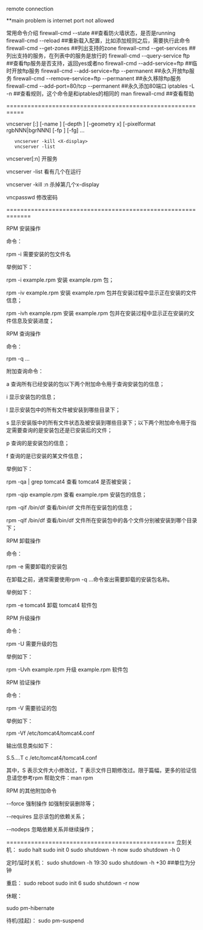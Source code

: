 remote connection

**main problem is internet port not allowed

常用命令介绍
firewall-cmd --state                           ##查看防火墙状态，是否是running
firewall-cmd --reload                          ##重新载入配置，比如添加规则之后，需要执行此命令
firewall-cmd --get-zones                       ##列出支持的zone
firewall-cmd --get-services                    ##列出支持的服务，在列表中的服务是放行的
firewall-cmd --query-service ftp               ##查看ftp服务是否支持，返回yes或者no
firewall-cmd --add-service=ftp                 ##临时开放ftp服务
firewall-cmd --add-service=ftp --permanent     ##永久开放ftp服务
firewall-cmd --remove-service=ftp --permanent  ##永久移除ftp服务
firewall-cmd --add-port=80/tcp --permanent     ##永久添加80端口
iptables -L -n                                 ##查看规则，这个命令是和iptables的相同的
man firewall-cmd                               ##查看帮助

===========================================================

vncserver [:<number>] [-name <desktop-name>] [-depth <depth>]
                 [-geometry <width>x<height>]
                 [-pixelformat rgbNNN|bgrNNN]
                 [-fp <font-path>]
                 [-fg]
                 <Xvnc-options>...


       vncserver -kill <X-display>
       vncserver -list

vncserver[:n] 开服务

vncserver -list 看有几个在运行

vncserver -kill :n   杀掉第几个x-display

vncpasswd           修改密码




=============================================================

RPM 安装操作

命令：

rpm -i 需要安装的包文件名

举例如下：

rpm -i example.rpm 安装 example.rpm 包；

rpm -iv example.rpm 安装 example.rpm 包并在安装过程中显示正在安装的文件信息；

rpm -ivh example.rpm 安装 example.rpm 包并在安装过程中显示正在安装的文件信息及安装进度；

RPM 查询操作

命令：

rpm -q …

附加查询命令：

a 查询所有已经安装的包以下两个附加命令用于查询安装包的信息；

i 显示安装包的信息；

l 显示安装包中的所有文件被安装到哪些目录下；

s 显示安装版中的所有文件状态及被安装到哪些目录下；以下两个附加命令用于指定需要查询的是安装包还是已安装后的文件；

p 查询的是安装包的信息；

f 查询的是已安装的某文件信息；

举例如下：

rpm -qa | grep tomcat4 查看 tomcat4 是否被安装；

rpm -qip example.rpm 查看 example.rpm 安装包的信息；

rpm -qif /bin/df 查看/bin/df 文件所在安装包的信息；

rpm -qlf /bin/df 查看/bin/df 文件所在安装包中的各个文件分别被安装到哪个目录下；

RPM 卸载操作

命令：

rpm -e 需要卸载的安装包

在卸载之前，通常需要使用rpm -q …命令查出需要卸载的安装包名称。

举例如下：

rpm -e tomcat4 卸载 tomcat4 软件包

RPM 升级操作

命令：

rpm -U 需要升级的包

举例如下：

rpm -Uvh example.rpm 升级 example.rpm 软件包

RPM 验证操作

命令：

rpm -V 需要验证的包

举例如下：

rpm -Vf /etc/tomcat4/tomcat4.conf

输出信息类似如下：

S.5....T c /etc/tomcat4/tomcat4.conf

其中，S 表示文件大小修改过，T 表示文件日期修改过。限于篇幅，更多的验证信息请您参考rpm 帮助文件：man rpm

RPM 的其他附加命令

--force 强制操作 如强制安装删除等；

--requires 显示该包的依赖关系；

--nodeps 忽略依赖关系并继续操作；

================================================
立刻关机：
sudo halt
sudo init 0
sudo shutdown -h now
sudo shutdown -h 0

定时/延时关机：
sudo shutdown -h 19:30
sudo shutdown -h +30      ##单位为分钟

重启：
sudo reboot
sudo init 6
sudo shutdown -r now


休眠：

sudo pm-hibernate

待机(挂起)：
sudo pm-suspend
